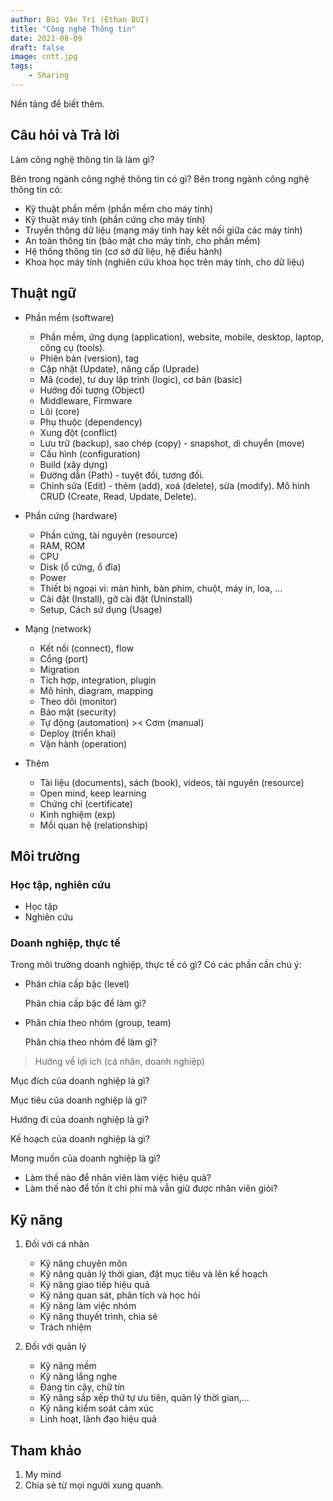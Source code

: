 ```yaml
---
author: Bùi Văn Trí (Ethan BUI)
title: "Công nghệ Thông tin"
date: 2021-08-09
draft: false
image: cntt.jpg
tags:
    - Sharing
---
```


Nền tảng để biết thêm.

## Câu hỏi và Trả lời

Làm công nghệ thông tin là làm gì?

Bên trong ngành công nghệ thông tin có gì? Bên trong ngành công nghệ thông tin có:

* Kỹ thuật phần mềm (phần mềm cho máy tính)
* Kỹ thuật máy tính (phần cứng cho máy tính)
* Truyền thông dữ liệu (mạng máy tính hay kết nối giữa các máy tính)
* An toàn thông tin (bảo mật cho máy tính, cho phần mềm)
* Hệ thống thông tin (cơ sở dữ liệu, hệ điều hành)
* Khoa học máy tính (nghiên cứu khoa học trên máy tính, cho dữ liệu)

## Thuật ngữ

* Phần mềm (software)

    - Phần mềm, ứng dụng (application), website, mobile, desktop, laptop, công cụ (tools).
    - Phiên bản (version), tag
    - Cập nhật (Update), nâng cấp (Uprade)
    - Mã (code), tư duy lập trình (logic), cơ bản (basic)
    - Hướng đối tượng (Object)
    - Middleware, Firmware
    - Lõi (core)
    - Phụ thuộc (dependency)
    - Xung đột (conflict)
    - Lưu trữ (backup), sao chép (copy) - snapshot, di chuyển (move)
    - Cấu hình (configuration)
    - Build (xây dựng)
    - Đường dẫn (Path) - tuyệt đối, tương đối.
    - Chỉnh sửa (Edit) - thêm (add), xoá (delete), sửa (modify). Mô hình CRUD (Create, Read, Update, Delete).

* Phần cứng (hardware)

    - Phần cứng, tài nguyên (resource)
    - RAM, ROM
    - CPU
    - Disk (ổ cứng, ổ đĩa)
    - Power
    - Thiết bị ngoại vi: màn hình, bàn phím, chuột, máy in, loa, ...
    - Cài đặt (Install), gỡ cài đặt (Uninstall)
    - Setup, Cách sử dụng (Usage)

* Mạng (network)

    - Kết nối (connect), flow
    - Cổng (port)
    - Migration
    - Tích hợp, integration, plugin
    - Mô hình, diagram, mapping
    - Theo dõi (monitor)
    - Bảo mật (security)
    - Tự động (automation) >< Cơm (manual)
    - Deploy (triển khai)
    - Vận hành (operation)

* Thêm

    - Tài liệu (documents), sách (book), videos, tài nguyên (resource)
    - Open mind, keep learning
    - Chứng chỉ (certificate)
    - Kinh nghiệm (exp)
    - Mối quan hệ (relationship)

## Môi trường

### Học tập, nghiên cứu

* Học tập
* Nghiên cứu

### Doanh nghiệp, thực tế

Trong môi trường doanh nghiệp, thực tế có gì? Có các phần cần chú ý:

* Phân chia cấp bậc (level)

    Phân chia cấp bậc để làm gì?

* Phân chia theo nhóm (group, team)

    Phân chia theo nhóm để làm gì?

> Hướng về lợi ích (cá nhân, doanh nghiệp)

Mục đích của doanh nghiệp là gì?

Mục tiêu của doanh nghiệp là gì?

Hướng đi của doanh nghiệp là gì?

Kế hoạch của doanh nghiệp là gì?

Mong muốn của doanh nghiệp là gì?

  * Làm thế nào để nhân viên làm việc hiệu quả?
  * Làm thế nào để tốn ít chi phí mà vẫn giữ được nhân viên giỏi?

## Kỹ năng

1. Đối với cá nhân

   * Kỹ năng chuyên môn
   * Kỹ năng quản lý thời gian, đặt mục tiêu và lên kế hoạch
   * Kỹ năng giao tiếp hiệu quả
   * Kỹ năng quan sát, phân tích và học hỏi
   * Kỹ năng làm việc nhóm
   * Kỹ năng thuyết trình, chia sẻ
   * Trách nhiệm

2. Đối với quản lý
   
   * Kỹ năng mềm
   * Kỹ năng lắng nghe
   * Đáng tin cậy, chữ tín
   * Kỹ năng sắp xếp thứ tự ưu tiên, quản lý thời gian,...
   * Kỹ năng kiểm soát cảm xúc
   * Linh hoạt, lãnh đạo hiệu quả

## Tham khảo

1. My mind
2. Chia sẻ từ mọi người xung quanh.